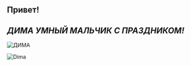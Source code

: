 ## Привет!

## _ДИМА УМНЫЙ МАЛЬЧИК С ПРАЗДНИКОМ!_

![ДИМА](https://drive.google.com/file/d/1jeq7kiWGyXA55rMt3A8kgb07qa9nqps7/view?usp=share_link/ДИМА_КАРПОВ.jpg)

![Dima](https://drive.google.com/file/d/1jeq7kiWGyXA55rMt3A8kgb07qa9nqps7/view?usp=sharing)

